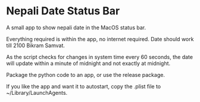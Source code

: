 # Nepali Date Status Bar

A small app to show nepali date in the MacOS status bar.

Everything required is within the app, no internet required.
Date should work till 2100 Bikram Samvat.

As the script checks for changes in system time every 60 seconds, the date will update within a minute of midnight and not exactly at midnight.

Package the python code to an app, or use the release package.

If you like the app and want it to autostart, copy the .plist file to ~/Library/LaunchAgents.
